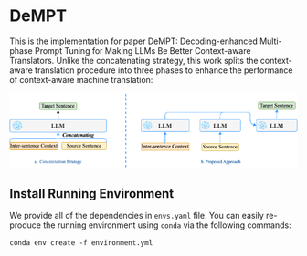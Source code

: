 # DeMPT
This is the implementation for paper DeMPT: Decoding-enhanced Multi-phase Prompt Tuning for Making LLMs Be Better Context-aware Translators. Unlike the concatenating strategy, this work splits the context-aware translation procedure into three phases to enhance the performance of context-aware machine translation:
<div align=center>

  ![msp](https://github.com/Rooders/DeMPT/blob/main/intro.png)

</div>

## Install Running Environment
We provide all of the dependencies in ``envs.yaml`` file. You can easily re-produce the running environment using ``conda`` via the following commands:
```
conda env create -f environment.yml
```
